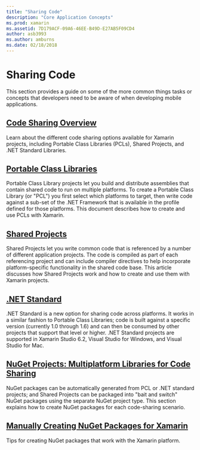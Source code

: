 ```yaml
---
title: "Sharing Code"
description: "Core Application Concepts"
ms.prod: xamarin
ms.assetid: 7D179ACF-09A6-46EE-B49D-E27AB5F09CD4
author: asb3993
ms.author: amburns
ms.date: 02/18/2018
---
```


# Sharing Code

This section provides a guide on some of the more common things tasks or
concepts that developers need to be aware of when developing mobile
applications.

## [Code Sharing Overview](code-sharing.md)

Learn about the different code sharing options available for Xamarin projects, including
Portable Class Libraries (PCLs), Shared Projects, and .NET Standard Libraries.


##  [Portable Class Libraries](~/cross-platform/app-fundamentals/pcl.md)

Portable Class Library projects let you build and distribute assemblies that contain shared code to run on multiple platforms. To create a Portable Class Library (or "PCL") you first select which platforms to target, then write code against a sub-set of the .NET Framework that is available in the profile defined for those platforms. This document describes how to create and use PCLs with Xamarin.

##  [Shared Projects](~/cross-platform/app-fundamentals/shared-projects.md)

Shared Projects let you write common code that is referenced by a number of different application projects. The code is compiled as part of each referencing project and can include compiler directives to help incorporate platform-specific functionality in the shared code base. This article discusses how Shared Projects work and how to create and use them with Xamarin projects.

##  [.NET Standard](~/cross-platform/app-fundamentals/net-standard.md)

.NET Standard is a new option for sharing code across platforms. It works in a similar
fashion to Portable Class Libraries; code is built against a specific version (currently 1.0 through 1.6)
and can then be consumed by other projects that support that level or higher. .NET Standard
projects are supported in Xamarin Studio 6.2, Visual Studio for Windows, and Visual Studio for Mac.

##  [NuGet Projects: Multiplatform Libraries for Code Sharing](~/cross-platform/app-fundamentals/nuget-multiplatform-libraries/index.md)

NuGet packages can be automatically generated from PCL or .NET standard projects; and Shared Projects can be
packaged into "bait and switch" NuGet packages using the separate NuGet project type. This section explains how
to create NuGet packages for each code-sharing scenario.

##  [Manually Creating NuGet Packages for Xamarin](~/cross-platform/app-fundamentals/nuget-manual.md)

Tips for creating NuGet packages that work with the Xamarin platform.

